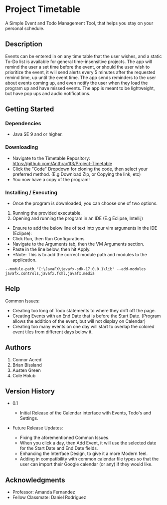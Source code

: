 # Project Timetable

A Simple Event and Todo Management Tool, that helps you stay on your personal schedule.

## Description

Events can be entered in on any time table that the user wishes, and a static To-Do list is available for general time-insensitive projects. The app will remind the user a set time before the event, or should the user wish to prioritize the event, it will send alerts every 5 minutes after the requested remind time, up until the event time. The app sends reminders to the user about events coming up, and even notify the user when they load the program up and have missed events. The app is meant to be lightweight, but have pop ups and audio notifications.

## Getting Started

### Dependencies

* Java SE 9 and or higher.


### Downloading

* Navigate to the Timetable Repository: https://github.com/Anthrac1t3/Project-Timetable
* Click the "Code" Dropdown for cloning the code, then select your preferred method. (E.g Download Zip, or Copying the link, etc)
* You now have a copy of the program!


### Installing / Executing

* Once the program is downloaded, you can choose one of two options.
1. Running the provided executable.
2. Opening and running the program in an IDE (E.g Eclipse, Intellij)
* Ensure to add the below line of text into your vim arguments in the IDE (Eclipse):
* Click Run, then Run Configurations
* Navigate to the Arguments tab, then the VM Arguments section.
* Paste in the line below, then hit Apply.
* *Note: This is to add the correct module path and modules to the application.
```
--module-path "C:\JavaFX\javafx-sdk-17.0.0.1\lib" --add-modules javafx.controls,javafx.fxml,javafx.media
```


## Help

Common Issues:
* Creating too long of Todo statements to where they drift off the page.
* Creating Events with an End Date that is before the Start Date. (Program allows the addition of the event, but will not display on Calendar)
* Creating too many events on one day will start to overlap the colored event tiles from different days below it.


## Authors

1. Connor Acred
2. Brian Bissland
3. Austen Green
4. Cole Holub


## Version History

* 0.1
    * Initial Release of the Calendar interface with Events, Todo's and Settings.

* Future Release Updates:
   * Fixing the aforementioned Common Issues.
   * When you click a day, then Add Event, it will use the selected date for the Start Date and End Date fields.
   * Enhancing the Interface Design, to give it a more Modern feel.
   * Adding in compatibility with common calendar file types so that the user can import their Google calendar (or any) if they would like.


## Acknowledgments

* Professor: Amanda Fernandez
* Fellow Classmate: Daniel Rodriguez
